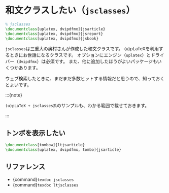 # 和文クラスしたい（`jsclasses`）

```latex
% jsclasses
\documentclass[uplatex, dvipdfmx]{jsarticle}
\documentclass[uplatex, dvipdfmx]{jsreport}
\documentclass[uplatex, dvipdfmx]{jsbook}
```

`jsclasses`は三重大の奥村さんが作成した和文クラスです。
(u)pLaTeXを利用するときにお世話になるクラスです。
オプションにエンジン（`uplatex`）とドライバー（`dvipdfmx`）は必須です。
また、他に追加したほうがよいパッケージもいくつかあります。

ウェブ検索したときに、まだまだ多数ヒットする情報だと思うので、知っておくとよいです。

:::{note}

``(u)pLaTeX + jsclasses系``のサンプルも、わかる範囲で載せておきます。

:::


## トンボを表示したい

```latex
\documentclass[tombow]{ltjsarticle}
\documentclass[uplatex, dvipdfmx, tombo]{jsarticle}
```

## リファレンス

- {command}`texdoc jsclasses`
- {command}`texdoc ltjsclasses`
